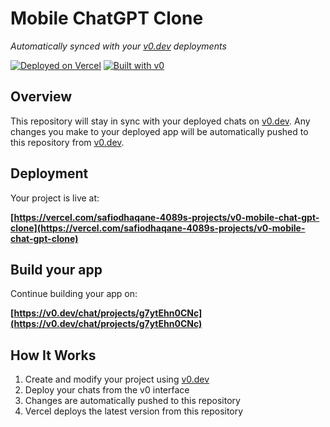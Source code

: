 # Mobile ChatGPT Clone

*Automatically synced with your [v0.dev](https://v0.dev) deployments*

[![Deployed on Vercel](https://img.shields.io/badge/Deployed%20on-Vercel-black?style=for-the-badge&logo=vercel)](https://vercel.com/safiodhaqane-4089s-projects/v0-mobile-chat-gpt-clone)
[![Built with v0](https://img.shields.io/badge/Built%20with-v0.dev-black?style=for-the-badge)](https://v0.dev/chat/projects/g7ytEhn0CNc)

## Overview

This repository will stay in sync with your deployed chats on [v0.dev](https://v0.dev).
Any changes you make to your deployed app will be automatically pushed to this repository from [v0.dev](https://v0.dev).

## Deployment

Your project is live at:

**[https://vercel.com/safiodhaqane-4089s-projects/v0-mobile-chat-gpt-clone](https://vercel.com/safiodhaqane-4089s-projects/v0-mobile-chat-gpt-clone)**

## Build your app

Continue building your app on:

**[https://v0.dev/chat/projects/g7ytEhn0CNc](https://v0.dev/chat/projects/g7ytEhn0CNc)**

## How It Works

1. Create and modify your project using [v0.dev](https://v0.dev)
2. Deploy your chats from the v0 interface
3. Changes are automatically pushed to this repository
4. Vercel deploys the latest version from this repository